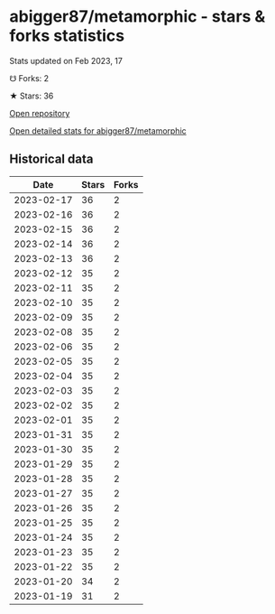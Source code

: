 # abigger87/metamorphic - stars & forks statistics

Stats updated on Feb 2023, 17

☋ Forks: 2

★ Stars: 36

[Open repository](https://github.com/abigger87/metamorphic)

[Open detailed stats for abigger87/metamorphic](https://reviewgithub.com/rep/abigger87/metamorphic)

## Historical data
| Date | Stars | Forks |
|------|-------|-------|
| 2023-02-17 | 36 | 2 | 
| 2023-02-16 | 36 | 2 | 
| 2023-02-15 | 36 | 2 | 
| 2023-02-14 | 36 | 2 | 
| 2023-02-13 | 36 | 2 | 
| 2023-02-12 | 35 | 2 | 
| 2023-02-11 | 35 | 2 | 
| 2023-02-10 | 35 | 2 | 
| 2023-02-09 | 35 | 2 | 
| 2023-02-08 | 35 | 2 | 
| 2023-02-06 | 35 | 2 | 
| 2023-02-05 | 35 | 2 | 
| 2023-02-04 | 35 | 2 | 
| 2023-02-03 | 35 | 2 | 
| 2023-02-02 | 35 | 2 | 
| 2023-02-01 | 35 | 2 | 
| 2023-01-31 | 35 | 2 | 
| 2023-01-30 | 35 | 2 | 
| 2023-01-29 | 35 | 2 | 
| 2023-01-28 | 35 | 2 | 
| 2023-01-27 | 35 | 2 | 
| 2023-01-26 | 35 | 2 | 
| 2023-01-25 | 35 | 2 | 
| 2023-01-24 | 35 | 2 | 
| 2023-01-23 | 35 | 2 | 
| 2023-01-22 | 35 | 2 | 
| 2023-01-20 | 34 | 2 | 
| 2023-01-19 | 31 | 2 | 

